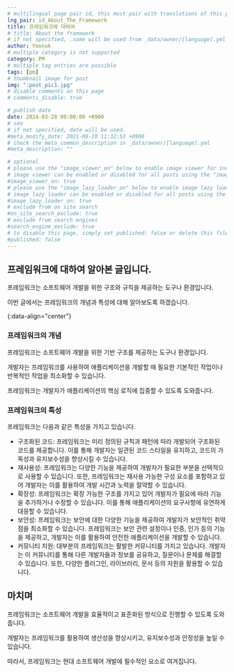 ```yaml
---
# multilingual page pair id, this must pair with translations of this page. (This name must be unique)
lng_pair: id_About_The_Framework
title: 프레임워크에 대하여
# title: About the framework
# if not specified, .name will be used from _data/owner/[language].yml
author: Yeonuk
# multiple category is not supported
category: PM
# multiple tag entries are possible
tags: [pm]
# thumbnail image for post
img: ":post_pic1.jpg"
# disable comments on this page
# comments_disable: true

# publish date
date: 2024-03-28 09:00:00 +0900
# seo
# if not specified, date will be used.
#meta_modify_date: 2021-08-10 11:32:53 +0900
# check the meta_common_description in _data/owner/[language].yml
#meta_description: ""

# optional
# please use the "image_viewer_on" below to enable image viewer for individual pages or posts (_posts/ or [language]/_posts folders).
# image viewer can be enabled or disabled for all posts using the "image_viewer_posts: true" setting in _data/conf/main.yml.
#image_viewer_on: true
# please use the "image_lazy_loader_on" below to enable image lazy loader for individual pages or posts (_posts/ or [language]/_posts folders).
# image lazy loader can be enabled or disabled for all posts using the "image_lazy_loader_posts: true" setting in _data/conf/main.yml.
#image_lazy_loader_on: true
# exclude from on site search
#on_site_search_exclude: true
# exclude from search engines
#search_engine_exclude: true
# to disable this page, simply set published: false or delete this file
#published: false
---
```


<!-- outline-start -->

## 프레임워크에 대하여 알아본 글입니다.

프레임워크는 소프트웨어 개발을 위한 구조와 규칙을 제공하는 도구나 환경입니다.

이번 글에서는 프레임워크의 개념과 특성에 대해 알아보도록 하겠습니다.

{:data-align="center"}

<!-- outline-end -->

### 프레임워크의 개념

프레임워크는 소프트웨어 개발을 위한 기반 구조를 제공하는 도구나 환경입니다.

개발자는 프레임워크를 사용하여 애플리케이션을 개발할 때 필요한 기본적인 작업이나 반복적인 작업을 최소화할 수 있습니다.

프레임워크는 개발자가 애플리케이션의 핵심 로직에 집중할 수 있도록 도와줍니다.

### 프레임워크의 특성

프레임워크는 다음과 같은 특성을 가지고 있습니다.

- 구조화된 코드: 프레임워크는 미리 정의된 규칙과 패턴에 따라 개발되어 구조화된 코드를 제공합니다. 이를 통해 개발자는 일관된 코드 스타일을 유지하고, 코드의 가독성과 유지보수성을 향상시킬 수 있습니다.
- 재사용성: 프레임워크는 다양한 기능을 제공하여 개발자가 필요한 부분을 선택적으로 사용할 수 있습니다. 또한, 프레임워크는 재사용 가능한 구성 요소를 포함하고 있어 개발자는 이를 활용하여 개발 시간과 노력을 절약할 수 있습니다.
- 확장성: 프레임워크는 확장 가능한 구조를 가지고 있어 개발자가 필요에 따라 기능을 추가하거나 수정할 수 있습니다. 이를 통해 애플리케이션의 요구사항에 유연하게 대응할 수 있습니다.
- 보안성: 프레임워크는 보안에 대한 다양한 기능을 제공하여 개발자가 보안적인 취약점을 최소화할 수 있습니다. 프레임워크는 보안 관련 설정이나 인증, 인가 등의 기능을 제공하고, 개발자는 이를 활용하여 안전한 애플리케이션을 개발할 수 있습니다.
- 커뮤니티 지원: 대부분의 프레임워크는 활발한 커뮤니티를 가지고 있습니다. 개발자는 이 커뮤니티를 통해 다른 개발자들과 정보를 공유하고, 질문이나 문제를 해결할 수 있습니다. 또한, 다양한 플러그인, 라이브러리, 문서 등의 자원을 활용할 수 있습니다.

## 마치며

프레임워크는 소프트웨어 개발을 효율적이고 표준화된 방식으로 진행할 수 있도록 도와줍니다.

개발자는 프레임워크를 활용하여 생산성을 향상시키고, 유지보수성과 안정성을 높일 수 있습니다.

따라서, 프레임워크는 현대 소프트웨어 개발에 필수적인 요소로 여겨집니다.
